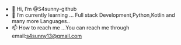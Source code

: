 - 👋 Hi, I’m @S4sunny-github
- 🌱 I’m currently learning ... Full stack Development,Python,Kotlin and many more Languages..
- 📫 How to reach me ...You can reach me through email:s4sunny13@gmail.com

<!---
S4sunny-github/S4sunny-github is a ✨ special ✨ repository because its `README.md` (this file) appears on your GitHub profile.
You can click the Preview link to take a look at your changes.
--->
